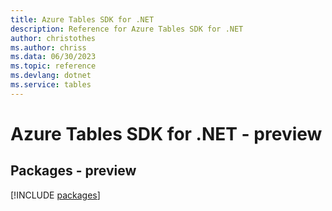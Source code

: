 ```yaml
---
title: Azure Tables SDK for .NET
description: Reference for Azure Tables SDK for .NET
author: christothes
ms.author: chriss
ms.data: 06/30/2023
ms.topic: reference
ms.devlang: dotnet
ms.service: tables
---
```

# Azure Tables SDK for .NET - preview
## Packages - preview
[!INCLUDE [packages](tables-index.md)]
